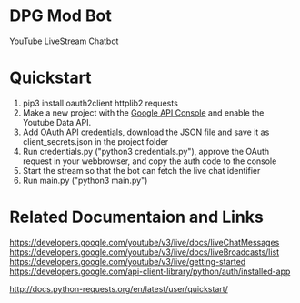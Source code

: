 # DPG Mod Bot
YouTube LiveStream Chatbot

# Quickstart
1. pip3 install oauth2client httplib2 requests
2. Make a new project with the [Google API Console](https://console.developers.google.com/apis/) and enable the Youtube Data API.  
3. Add OAuth API credentials, download the JSON file and save it as client_secrets.json in the project folder
4. Run credentials.py ("python3 credentials.py"), approve the OAuth request in your webbrowser, and copy the auth code to the console
5. Start the stream so that the bot can fetch the live chat identifier
6. Run main.py ("python3 main.py")


# Related Documentaion and Links
https://developers.google.com/youtube/v3/live/docs/liveChatMessages
https://developers.google.com/youtube/v3/live/docs/liveBroadcasts/list
https://developers.google.com/youtube/v3/live/getting-started  
https://developers.google.com/api-client-library/python/auth/installed-app

http://docs.python-requests.org/en/latest/user/quickstart/
